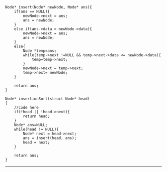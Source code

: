     Node* insert(Node* newNode, Node* ans){
        if(ans == NULL){
            newNode->next = ans;
            ans = newNode;
        }
        else if(ans->data > newNode->data){
            newNode->next = ans;
            ans = newNode;
        }
        else{
            Node *temp=ans;
            while(temp->next !=NULL && temp->next->data <= newNode->data){
                temp=temp->next;
            }
            newNode->next = temp->next;
            temp->next= newNode;
        }
        
        return ans;
    }
    
    Node* insertionSort(struct Node* head)
    {
        //code here
        if(!head || !head->next){
            return head;
        }
        Node* ans=NULL;
        while(head != NULL){
            Node* next = head->next;
            ans = insert(head, ans);
            head = next;
        }
        
        return ans;
    }
****
